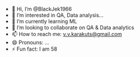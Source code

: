 - 👋 Hi, I’m @BlackJek1966
- 👀 I’m interested in QA, Data analysis...
- 🌱 I’m currently learning ML
- 💞️ I’m looking to collaborate on QA & Data analytics
- 📫 How to reach me: v.v.karakuts@gmail.com
- 😄 Pronouns: ...
- ⚡ Fun fact: I am 58

<!---
BlackJek1966/BlackJek1966 is a ✨ special ✨ repository because its `README.md` (this file) appears on your GitHub profile.
You can click the Preview link to take a look at your changes.
--->
